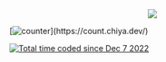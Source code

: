 <div align="center">
<img src="https://komarev.com/ghpvc/?username=Pufikas&&style=flat-square" align="center" />
</div> 

[![counter](https://count.chiya.dev/get/@Pufikas?theme="rule34")](https://count.chiya.dev/)

[chiya]: https://chiya.dev/


<a href="https://wakatime.com/@3ce640bc-29d5-41a9-b18c-6edb03cabfff"><img src="https://wakatime.com/badge/user/3ce640bc-29d5-41a9-b18c-6edb03cabfff.svg" alt="Total time coded since Dec 7 2022" /></a>
